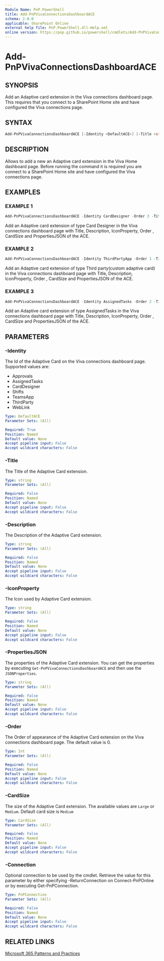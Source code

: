 ```yaml
---
Module Name: PnP.PowerShell
title: Add-PnPVivaConnectionsDashboardACE
schema: 2.0.0
applicable: SharePoint Online
external help file: PnP.PowerShell.dll-Help.xml
online version: https://pnp.github.io/powershell/cmdlets/Add-PnPVivaConnectionsDashboardACE.html
---
```

 
# Add-PnPVivaConnectionsDashboardACE

## SYNOPSIS
Add an Adaptive card extension in the Viva connections dashboard page. This requires that you connect to a SharePoint Home site and have configured the Viva connections page.

## SYNTAX

```powershell
Add-PnPVivaConnectionsDashboardACE [-Identity <DefaultACE>] [-Title <string>] [-PropertiesJSON <string>] [-Description <string>] [-IconProperty <string>] [-Order <Int>][-CardSize <CardSize>] [-Connection <PnPConnection>] 
```

## DESCRIPTION

Allows to add a new an Adaptive card extension in the Viva Home dashboard page. Before running the command it is required you are connect to a SharePoint Home site and have configured the Viva connections page. 

## EXAMPLES

### EXAMPLE 1
```powershell
Add-PnPVivaConnectionsDashboardACE -Identity CardDesigner -Order 3 -Title "Hello there" -PropertiesJSON $myProperties -CardSize Large -Description "ACE description" -Iconproperty "https://cdn.hubblecontent.osi.office.net/m365content/publish/002f8bf9-b8ee-4689-ae97-e411b756099d/691108002.jpg"
```

Add an Adaptive card extension of type Card Designer in the Viva connections dashboard page with Title, Description, IconProperty, Order , CardSize and PropertiesJSON of the ACE.

### EXAMPLE 2
```powershell
Add-PnPVivaConnectionsDashboardACE -Identity ThirdPartyApp -Order 1 -Title "Hello there" -PropertiesJSON $myProperties -CardSize Medium -Description "ACE with description" -Iconproperty "https://cdn.hubblecontent.osi.office.net/m365content/publish/002f8bf9-b8ee-4689-ae97-e411b756099d/691108002.jpg"
```

Add an Adaptive card extension of type Third party(custom adaptive card) in the Viva connections dashboard page with Title, Description, IconProperty, Order , CardSize and PropertiesJSON of the ACE.

### EXAMPLE 3
```powershell
Add-PnPVivaConnectionsDashboardACE -Identity AssignedTasks -Order 2 -Title "Tasks" -PropertiesJSON $myProperties -CardSize Medium -Description "My Assigned tasks" -Iconproperty "https://cdn.hubblecontent.osi.office.net/m365content/publish/002f8bf9-b8ee-4689-ae97-e411b756099d/691108002.jpg"
```

Add an Adaptive card extension of type AssignedTasks in the Viva connections dashboard page with Title, Description, IconProperty, Order , CardSize and PropertiesJSON of the ACE.

## PARAMETERS

### -Identity
The Id of the Adaptive Card on the Viva connections dashboard page. Supported values are: 

- Approvals
- AssignedTasks
- CardDesigner
- Shifts
- TeamsApp
- ThirdParty
- WebLink

```yaml
Type: DefaultACE
Parameter Sets: (All)

Required: True
Position: Named
Default value: None
Accept pipeline input: False
Accept wildcard characters: False
```

### -Title
The Title of the Adaptive Card extension.

```yaml
Type: string
Parameter Sets: (All)

Required: False
Position: Named
Default value: None
Accept pipeline input: False
Accept wildcard characters: False
```

### -Description
The Description of the Adaptive Card extension.

```yaml
Type: string
Parameter Sets: (All)

Required: False
Position: Named
Default value: None
Accept pipeline input: False
Accept wildcard characters: False
```

### -IconProperty
The Icon used by Adaptive Card extension.

```yaml
Type: string
Parameter Sets: (All)

Required: False
Position: Named
Default value: None
Accept pipeline input: False
Accept wildcard characters: False
```

### -PropertiesJSON
The properties of the Adaptive Card extension. You can get the properties by executing `Get-PnPVivaConnectionsDashboardACE` and then use the `JSONProperties`.

```yaml
Type: string
Parameter Sets: (All)

Required: False
Position: Named
Default value: None
Accept pipeline input: False
Accept wildcard characters: False
```

### -Order
The Order of appearance of the Adaptive Card extension on the Viva connections dashboard page. The default value is 0.

```yaml
Type: Int
Parameter Sets: (All)

Required: False
Position: Named
Default value: None
Accept pipeline input: False
Accept wildcard characters: False
```

### -CardSize
The size of the Adaptive Card extension. The available values are `Large` or `Medium`. Default card size is `Medium`

```yaml
Type: CardSize
Parameter Sets: (All)

Required: False
Position: Named
Default value: None
Accept pipeline input: False
Accept wildcard characters: False
```

### -Connection
Optional connection to be used by the cmdlet. Retrieve the value for this parameter by either specifying -ReturnConnection on Connect-PnPOnline or by executing Get-PnPConnection.

```yaml
Type: PnPConnection
Parameter Sets: (All)

Required: False
Position: Named
Default value: None
Accept pipeline input: False
Accept wildcard characters: False
```

## RELATED LINKS

[Microsoft 365 Patterns and Practices](https://aka.ms/m365pnp)

